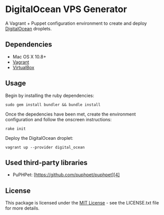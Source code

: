# DigitalOcean VPS Generator

A Vagrant + Puppet configuration environment to create and deploy [DigitalOcean][3] droplets.

## Dependencies

* Mac OS X 10.8+
* [Vagrant][1]
* [VirtualBox][2]

## Usage

Begin by installing the ruby dependencies:

    sudo gem install bundler && bundle install

Once the depedencies have been met, create the environment configuration and follow the
onscreen instructions:

    rake init

Deploy the DigitalOcean droplet:

    vagrant up --provider digital_ocean

## Used third-party libraries

* PuPHPet: [https://github.com/puphpet/puphpet][4]

## License

This package is licensed under the [MIT License][5] - see the LICENSE.txt file for more
details.

[1]: http://docs.vagrantup.com/v2 "Vagrant Documentation"
[2]: http://docs.puppetlabs.com/ "Puppet Documentation"
[3]: https://www.digitalocean.com/?refcode=599f6048b45e "DigitalOcean Referral URL"
[4]: https://github.com/puphpet/puphpet "GitHub Repository"
[5]: http://opensource.org/licenses/mit-license.php "MIT License"
